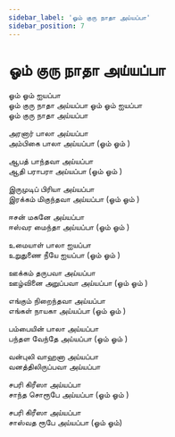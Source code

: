 ```yaml
---
sidebar_label: 'ஓம் குரு நாதா அய்யப்பா'
sidebar_position: 7
---
```


# **ஓம் குரு நாதா அய்யப்பா**

ஓம் ஓம் ஐயப்பா  
ஓம் குரு நாதா அய்யப்பா
ஓம் ஓம் ஐயப்பா  
ஓம் குரு நாதா அய்யப்பா

அரனார் பாலா அய்யப்பா  
அம்பிகை பாலா அய்யப்பா (ஓம் ஓம் )

ஆபத் பாந்தவா அய்யப்பா  
ஆதி பராபரா அய்யப்பா (ஓம் ஓம் )

இருமுடிப் பிரியா அய்யப்பா  
இரக்கம் மிகுந்தவா அய்யப்பா (ஓம் ஓம் )

ஈசன் மகனே அய்யப்பா  
ஈஸ்வர‌ மைந்தா அய்யப்பா (ஓம் ஓம் )

உமையாள் பாலா ஐயப்பா  
உறுதுணை நீயே ஐயப்பா (ஓம் ஓம் )

ஊக்கம் தருபவா அய்யப்பா  
ஊழ்வினை அறுப்பவா அய்யப்பா (ஓம் ஓம் )

எங்கும் நிறைந்தவா அய்யப்பா  
எங்கள் நாயகா அய்யப்பா (ஓம் ஓம் )

பம்பையின் பாலா அய்யப்பா  
பந்தள‌ வேந்தே அய்யப்பா (ஓம் ஓம் )

வன்புலி வாஹனா அய்யப்பா  
வனத்திலிருப்பவா அய்யப்பா

சபரி கிரீஸா அய்யப்பா  
சாந்த‌ சொரூபே அய்யப்பா (ஓம் ஓம் )

சபரி கிரீஸா அய்யப்பா  
சாஸ்வத‌ ரூபே அய்யப்பா (ஓம் ஓம்)
